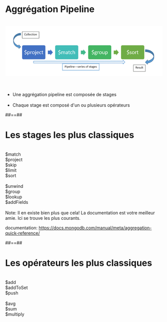 <!-- .slide: class="sfeir-basic-slide"-->
# Aggrégation Pipeline
<br>
<div class="center">
  <img class="aggregation-pipeline__pipeline" src="../assets/images/aggregation-pipeline.gif"/>
</div>
<div>
<br><br>
<ul>
  <li>Une aggrégation pipeline est composée de <span class="important">stages<span></li>
  <br>
  <li>Chaque stage est composé d'un ou plusieurs <span class="important">opérateurs</span></l<<i>
</div>

##==##

<!-- .slide: class="sfeir-basic-slide"-->
# Les stages les plus classiques
<br>
<div class="flex-row">
  <div class="circle bold">$match</div>
  <div class="circle bold">$project</div>
  <div class="circle bold">$skip</div>
  <div class="circle bold">$limit</div>
  <div class="circle bold">$sort</div>
</div>
<br>
<div class="flex-row">
  <div class="circle bold">$unwind</div>
  <div class="circle bold">$group</div>
  <div class="circle bold">$lookup</div>
  <div class="circle bold">$addFields</div>
</div>
<br>
Note:
Il en existe bien plus que cela! La documentation est votre meilleur amie. Ici se trouve les plus courants.


documentation: https://docs.mongodb.com/manual/meta/aggregation-quick-reference/
 
##==##

<!-- .slide: class="sfeir-basic-slide"-->
# Les opérateurs les plus classiques
<br>
<div class="flex-row">
  <div class="circle bold">$add</div>
  <div class="circle bold">$addToSet</div>
  <div class="circle bold">$push</div>
</div>
<br>
<div class="flex-row">
  <div class="circle bold">$avg</div>
  <div class="circle bold">$sum</div>
  <div class="circle bold">$multiply</div>
</div>
<br>


